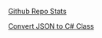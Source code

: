 [Github Repo Stats](/tool/github_repo_stats.html)

[Convert JSON to C# Class](/tool/convert_json_to_csharp.html)
